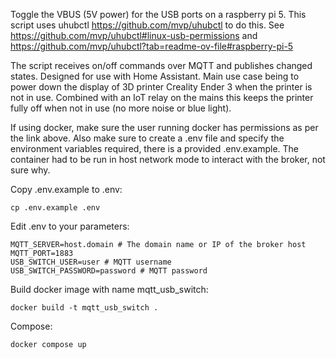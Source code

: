 Toggle the VBUS (5V power) for the USB ports on a raspberry pi 5.
This script uses uhubctl https://github.com/mvp/uhubctl to do this. 
See https://github.com/mvp/uhubctl#linux-usb-permissions and https://github.com/mvp/uhubctl?tab=readme-ov-file#raspberry-pi-5

The script receives on/off commands over MQTT and publishes changed states. 
Designed for use with Home Assistant. Main use case being to power down the display of 3D printer Creality Ender 3 when the printer is not in use. Combined with an IoT relay on the mains this keeps the printer fully off when not in use (no more noise or blue light).


If using docker, make sure the user running docker has permissions as per the link above. Also make sure to create a .env file and specify the environment variables required, there is a provided .env.example. The container had to be run in host network mode to interact with the broker, not sure why. 

Copy .env.example to .env:
```
cp .env.example .env
```
Edit .env to your parameters:
```
MQTT_SERVER=host.domain # The domain name or IP of the broker host
MQTT_PORT=1883
USB_SWITCH_USER=user # MQTT username
USB_SWITCH_PASSWORD=password # MQTT password
```

Build docker image with name mqtt_usb_switch:
```
docker build -t mqtt_usb_switch .
```

Compose:
```
docker compose up
```
